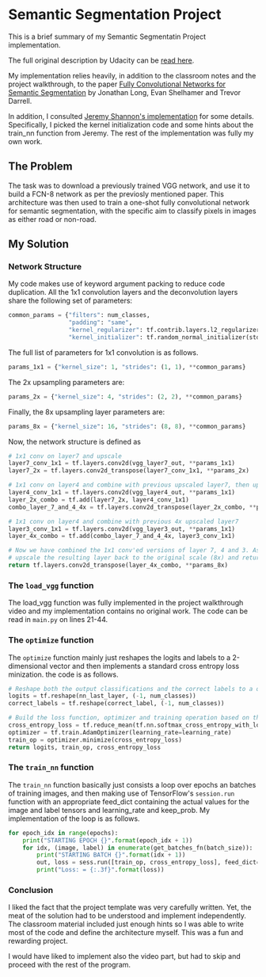 # Semantic Segmentation Project

This is a brief summary of my Semantic Segmentatin Project implementation.

The full original description by Udacity can be [read here](README_udacity.md).


My implementation relies heavily, in addition to the classroom notes and the project walkthrough, 
to the paper 
[Fully Convolutional Networks for Semantic Segmentation](https://people.eecs.berkeley.edu/~jonlong/long_shelhamer_fcn.pdf) 
by Jonathan Long, Evan Shelhamer and Trevor Darrell. 

In addition, I consulted 
[Jeremy Shannon's implementation](https://github.com/jeremy-shannon/CarND-Semantic-Segmentation/) for some details. 
Specifically, I picked the kernel initialization code and some hints about the train_nn 
function from Jeremy. The rest of the implementation was fully my own work.  

## The Problem

The task was to download a previously trained VGG network, and use it to build a FCN-8 network as per the previosly 
mentioned paper. This architecture was then used to train a one-shot fully convolutional network for semantic 
segmentation, with the specific aim to classify pixels in images as either road or non-road. 

## My Solution

### Network Structure

My code makes use of keyword argument packing to reduce code duplication. All the 1x1 convolution layers and the 
deconvolution layers share the following set of parameters:  

```python
common_params = {"filters": num_classes,
                 "padding": "same",
                 "kernel_regularizer": tf.contrib.layers.l2_regularizer(1e-5),
                 "kernel_initializer": tf.random_normal_initializer(stddev=0.01)}
```

The full list of parameters for 1x1 convolution is as follows. 

```python
params_1x1 = {"kernel_size": 1, "strides": (1, 1), **common_params}
```

The 2x upsampling parameters are: 

```python
params_2x = {"kernel_size": 4, "strides": (2, 2), **common_params}
```

Finally, the 8x upsampling layer parameters are: 
```python
params_8x = {"kernel_size": 16, "strides": (8, 8), **common_params}
```

Now, the network structure is defined as 

```python
# 1x1 conv on layer7 and upscale
layer7_conv_1x1 = tf.layers.conv2d(vgg_layer7_out, **params_1x1)
layer7_2x = tf.layers.conv2d_transpose(layer7_conv_1x1, **params_2x)

# 1x1 conv on layer4 and combine with previous upscaled layer7, then upscale once more
layer4_conv_1x1 = tf.layers.conv2d(vgg_layer4_out, **params_1x1)
layer_2x_combo = tf.add(layer7_2x, layer4_conv_1x1)
combo_layer_7_and_4_4x = tf.layers.conv2d_transpose(layer_2x_combo, **params_2x)

# 1x1 conv on layer4 and combine with previous 4x upscaled layer7
layer3_conv_1x1 = tf.layers.conv2d(vgg_layer3_out, **params_1x1)
layer_4x_combo = tf.add(combo_layer_7_and_4_4x, layer3_conv_1x1)

# Now we have combined the 1x1 conv'ed versions of layer 7, 4 and 3. As a final step,
# upscale the resulting layer back to the original scale (8x) and return.
return tf.layers.conv2d_transpose(layer_4x_combo, **params_8x)

```

### The `load_vgg` function

The load_vgg function was fully implemented in the project walkthrough video and my implementation contains no 
original work. The code can be read in `main.py` on lines 21-44. 

### The `optimize` function

The `optimize` function mainly just reshapes the logits and labels to a 2-dimensional vector and then implements
a standard cross entropy loss minization. the code is as follows. 

```python
# Reshape both the output classifications and the correct labels to a one-dimensional array
logits = tf.reshape(nn_last_layer, (-1, num_classes))
correct_labels = tf.reshape(correct_label, (-1, num_classes))

# Build the loss function, optimizer and training operation based on the reshaped logits and labels.
cross_entropy_loss = tf.reduce_mean(tf.nn.softmax_cross_entropy_with_logits(logits=logits, labels=correct_labels))
optimizer = tf.train.AdamOptimizer(learning_rate=learning_rate)
train_op = optimizer.minimize(cross_entropy_loss)
return logits, train_op, cross_entropy_loss

```

### The `train_nn` function

The `train_nn` function basically just consists a loop over epochs an batches of training images, and then
making use of TensorFlow's `session.run` function with an appropriate feed_dict containing the 
actual values for the image and label tensors and learning_rate and keep_prob. My implementation of the loop is as 
follows. 

```python
for epoch_idx in range(epochs):
    print("STARTING EPOCH {}".format(epoch_idx + 1))
    for idx, (image, label) in enumerate(get_batches_fn(batch_size)):
        print("STARTING BATCH {}".format(idx + 1))
        out, loss = sess.run([train_op, cross_entropy_loss], feed_dict={input_image: image, correct_label: label, keep_prob: 0.5, learning_rate: 0.001})
        print("Loss: = {:.3f}".format(loss))

```

### Conclusion

I liked the fact that the project template was very carefully written. Yet, the meat of the solution had to be 
understood and implement independently. The classroom material included just enough hints so I was able to 
write most of the code and define the architecture myself. This was a fun and rewarding project. 

I would have liked to implement also the video part, but had to skip and proceed with the rest of the program.  

